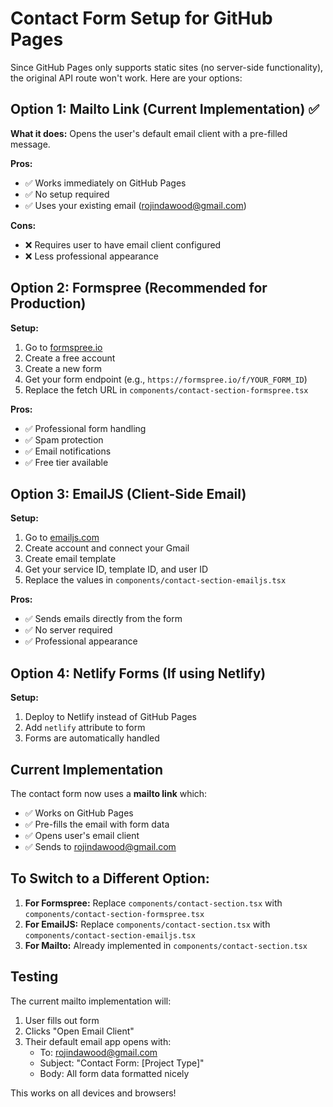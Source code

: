 # Contact Form Setup for GitHub Pages

Since GitHub Pages only supports static sites (no server-side functionality), the original API route won't work. Here are your options:

## Option 1: Mailto Link (Current Implementation) ✅

**What it does:** Opens the user's default email client with a pre-filled message.

**Pros:**
- ✅ Works immediately on GitHub Pages
- ✅ No setup required
- ✅ Uses your existing email (rojindawood@gmail.com)

**Cons:**
- ❌ Requires user to have email client configured
- ❌ Less professional appearance

## Option 2: Formspree (Recommended for Production)

**Setup:**
1. Go to [formspree.io](https://formspree.io)
2. Create a free account
3. Create a new form
4. Get your form endpoint (e.g., `https://formspree.io/f/YOUR_FORM_ID`)
5. Replace the fetch URL in `components/contact-section-formspree.tsx`

**Pros:**
- ✅ Professional form handling
- ✅ Spam protection
- ✅ Email notifications
- ✅ Free tier available

## Option 3: EmailJS (Client-Side Email)

**Setup:**
1. Go to [emailjs.com](https://emailjs.com)
2. Create account and connect your Gmail
3. Create email template
4. Get your service ID, template ID, and user ID
5. Replace the values in `components/contact-section-emailjs.tsx`

**Pros:**
- ✅ Sends emails directly from the form
- ✅ No server required
- ✅ Professional appearance

## Option 4: Netlify Forms (If using Netlify)

**Setup:**
1. Deploy to Netlify instead of GitHub Pages
2. Add `netlify` attribute to form
3. Forms are automatically handled

## Current Implementation

The contact form now uses a **mailto link** which:
- ✅ Works on GitHub Pages
- ✅ Pre-fills the email with form data
- ✅ Opens user's email client
- ✅ Sends to rojindawood@gmail.com

## To Switch to a Different Option:

1. **For Formspree:** Replace `components/contact-section.tsx` with `components/contact-section-formspree.tsx`
2. **For EmailJS:** Replace `components/contact-section.tsx` with `components/contact-section-emailjs.tsx`
3. **For Mailto:** Already implemented in `components/contact-section.tsx`

## Testing

The current mailto implementation will:
1. User fills out form
2. Clicks "Open Email Client"
3. Their default email app opens with:
   - To: rojindawood@gmail.com
   - Subject: "Contact Form: [Project Type]"
   - Body: All form data formatted nicely

This works on all devices and browsers!
